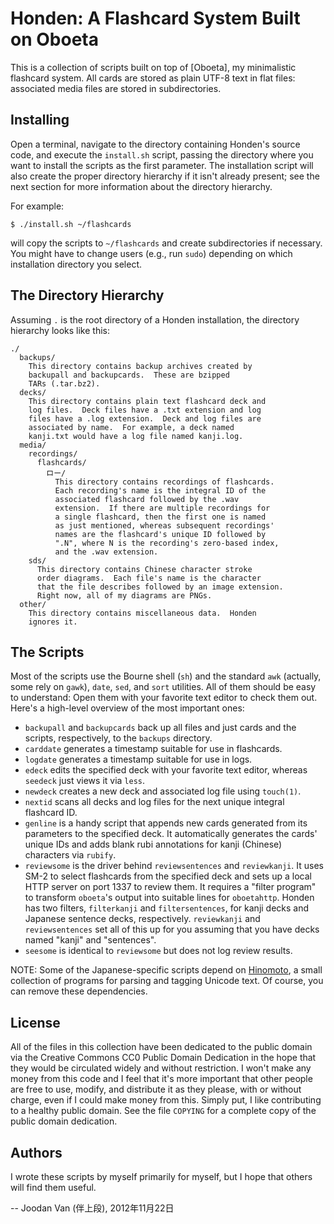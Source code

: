 
# Honden: A Flashcard System Built on Oboeta

This is a collection of scripts built on top of [Oboeta], my minimalistic flashcard system.  All cards are stored as plain UTF-8 text in flat files: associated media files are stored in subdirectories.

## Installing

Open a terminal, navigate to the directory containing Honden's source code, and execute the `install.sh` script, passing the directory where you want to install the scripts as the first parameter.  The installation script will also create the proper directory hierarchy if it isn't already present; see the next section for more information about the directory hierarchy.

For example:

    $ ./install.sh ~/flashcards

will copy the scripts to `~/flashcards` and create subdirectories if necessary.  You might have to change users (e.g., run `sudo`) depending on which installation directory you select.

## The Directory Hierarchy

Assuming `.` is the root directory of a Honden installation, the directory hierarchy looks like this:

    ./
      backups/
        This directory contains backup archives created by
        backupall and backupcards.  These are bzipped
        TARs (.tar.bz2).
      decks/
        This directory contains plain text flashcard deck and
        log files.  Deck files have a .txt extension and log
        files have a .log extension.  Deck and log files are
        associated by name.  For example, a deck named
        kanji.txt would have a log file named kanji.log.
      media/
        recordings/
          flashcards/
            ロー/
              This directory contains recordings of flashcards.
              Each recording's name is the integral ID of the
              associated flashcard followed by the .wav
              extension.  If there are multiple recordings for
              a single flashcard, then the first one is named
              as just mentioned, whereas subsequent recordings'
              names are the flashcard's unique ID followed by
              ".N", where N is the recording's zero-based index,
              and the .wav extension.
        sds/
          This directory contains Chinese character stroke
          order diagrams.  Each file's name is the character
          that the file describes followed by an image extension.
          Right now, all of my diagrams are PNGs.
      other/
        This directory contains miscellaneous data.  Honden
        ignores it.

## The Scripts

Most of the scripts use the Bourne shell (`sh`) and the standard `awk` (actually, some rely on `gawk`), `date`, `sed`, and `sort` utilities.  All of them should be easy to understand: Open them with your favorite text editor to check them out.  Here's a high-level overview of the most important ones:

* `backupall` and `backupcards` back up all files and just cards and the scripts, respectively, to the `backups` directory.
* `carddate` generates a timestamp suitable for use in flashcards.
* `logdate` generates a timestamp suitable for use in logs.
* `edeck` edits the specified deck with your favorite text editor, whereas `seedeck` just views it via `less`.
* `newdeck` creates a new deck and associated log file using `touch(1)`.
* `nextid` scans all decks and log files for the next unique integral flashcard ID.
* `genline` is a handy script that appends new cards generated from its parameters to the specified deck.  It automatically generates the cards' unique IDs and adds blank rubi annotations for kanji (Chinese) characters via `rubify`.
* `reviewsome` is the driver behind `reviewsentences` and `reviewkanji`.  It uses SM-2 to select flashcards from the specified deck and sets up a local HTTP server on port 1337 to review them.  It requires a "filter program" to transform `oboeta`'s output into suitable lines for `oboetahttp`.  Honden has two filters, `filterkanji` and `filtersentences`, for kanji decks and Japanese sentence decks, respectively.  `reviewkanji` and `reviewsentences` set all of this up for you assuming that you have decks named "kanji" and "sentences".
* `seesome` is identical to `reviewsome` but does not log review results.

NOTE: Some of the Japanese-specific scripts depend on [Hinomoto](https://github.com/joodan-van-github/hinomoto), a small collection of programs for parsing and tagging Unicode text.  Of course, you can remove these dependencies.

## License

All of the files in this collection have been dedicated to the public domain via the Creative Commons CC0 Public Domain Dedication in the hope that they would be circulated widely and without restriction.  I won't make any money from this code and I feel that it's more important that other people are free to use, modify, and distribute it as they please, with or without charge, even if I could make money from this.  Simply put, I like contributing to a healthy public domain.  See the file `COPYING` for a complete copy of the public domain dedication.

## Authors

I wrote these scripts by myself primarily for myself, but I hope that others will find them useful.

-- Joodan Van (伴上段), 2012年11月22日
